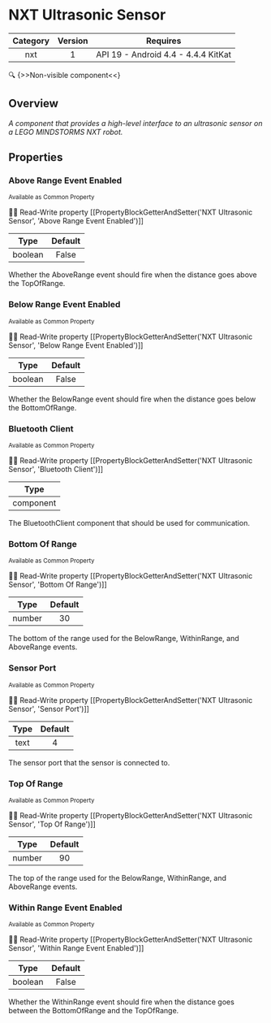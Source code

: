 # NXT Ultrasonic Sensor

| Category | Version | Requires |
|:--------:|:-------:|:--------:|
|nxt|1|API 19 - Android 4.4 - 4.4.4 KitKat|

:mag: {>>Non-visible component<<}

## Overview

_A component that provides a high-level interface to an ultrasonic sensor on a LEGO MINDSTORMS NXT robot._

## Properties

### Above Range Event Enabled

<small>Available as Common Property</small>

:eyes::pencil: Read-Write property
[[PropertyBlockGetterAndSetter('NXT Ultrasonic Sensor', 'Above Range Event Enabled')]]

| Type | Default |
|:----:|:-------:|
|boolean|False|

Whether the AboveRange event should fire when the distance goes above the TopOfRange.

### Below Range Event Enabled

<small>Available as Common Property</small>

:eyes::pencil: Read-Write property
[[PropertyBlockGetterAndSetter('NXT Ultrasonic Sensor', 'Below Range Event Enabled')]]

| Type | Default |
|:----:|:-------:|
|boolean|False|

Whether the BelowRange event should fire when the distance goes below the BottomOfRange.

### Bluetooth Client

<small>Available as Common Property</small>

:eyes::pencil: Read-Write property
[[PropertyBlockGetterAndSetter('NXT Ultrasonic Sensor', 'Bluetooth Client')]]

| Type |
|:----:|
|component|

The BluetoothClient component that should be used for communication.

### Bottom Of Range

<small>Available as Common Property</small>

:eyes::pencil: Read-Write property
[[PropertyBlockGetterAndSetter('NXT Ultrasonic Sensor', 'Bottom Of Range')]]

| Type | Default |
|:----:|:-------:|
|number|30|

The bottom of the range used for the BelowRange, WithinRange, and AboveRange events.

### Sensor Port

<small>Available as Common Property</small>

:eyes::pencil: Read-Write property
[[PropertyBlockGetterAndSetter('NXT Ultrasonic Sensor', 'Sensor Port')]]

| Type | Default |
|:----:|:-------:|
|text|4|

The sensor port that the sensor is connected to.

### Top Of Range

<small>Available as Common Property</small>

:eyes::pencil: Read-Write property
[[PropertyBlockGetterAndSetter('NXT Ultrasonic Sensor', 'Top Of Range')]]

| Type | Default |
|:----:|:-------:|
|number|90|

The top of the range used for the BelowRange, WithinRange, and AboveRange events.

### Within Range Event Enabled

<small>Available as Common Property</small>

:eyes::pencil: Read-Write property
[[PropertyBlockGetterAndSetter('NXT Ultrasonic Sensor', 'Within Range Event Enabled')]]

| Type | Default |
|:----:|:-------:|
|boolean|False|

Whether the WithinRange event should fire when the distance goes between the BottomOfRange and the TopOfRange.